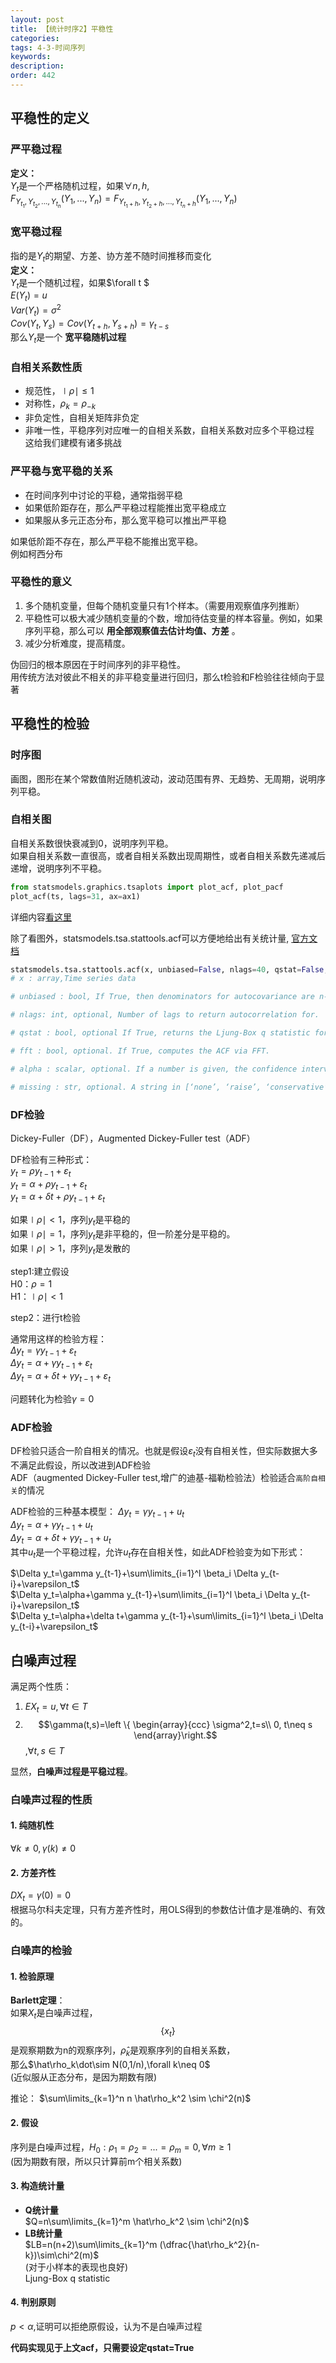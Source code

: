 ```yaml
---
layout: post
title: 【统计时序2】平稳性
categories:
tags: 4-3-时间序列
keywords:
description:
order: 442
---
```


## 平稳性的定义

### 严平稳过程

**定义：**  
${Y_t}$是一个严格随机过程，如果$\forall n,h,$  
$F_{Y_{t_1},Y_{t_2},...,Y_{t_n}}(Y_1,...,Y_n)=F_{Y_{t_1+h},Y_{t_2+h},...,Y_{t_n+h}}(Y_1,...,Y_n)$  

### 宽平稳过程

指的是${Y_t}$的期望、方差、协方差不随时间推移而变化  
**定义：**  
${Y_t}$是一个随机过程，如果$\forall t $  
$E(Y_t)=u$  
$Var(Y_t)=\sigma^2$  
$Cov(Y_t,Y_s)=Cov(Y_{t+h},Y_{s+h})=\gamma_{t-s}$  
那么${Y_t}$是一个 **宽平稳随机过程**  


### 自相关系数性质
- 规范性，$\mid\rho\mid\leq1$  
- 对称性，$\rho_k=\rho_{-k}$  
- 非负定性，自相关矩阵非负定
- 非唯一性，平稳序列对应唯一的自相关系数，自相关系数对应多个平稳过程  
这给我们建模有诸多挑战


### 严平稳与宽平稳的关系
- 在时间序列中讨论的平稳，通常指弱平稳  
- 如果低阶距存在，那么严平稳过程能推出宽平稳成立  
- 如果服从多元正态分布，那么宽平稳可以推出严平稳


如果低阶距不存在，那么严平稳不能推出宽平稳。  
例如柯西分布  


### 平稳性的意义
1. 多个随机变量，但每个随机变量只有1个样本。（需要用观察值序列推断）
2. 平稳性可以极大减少随机变量的个数，增加待估变量的样本容量。例如，如果序列平稳，那么可以 **用全部观察值去估计均值、方差** 。
3. 减少分析难度，提高精度。  


伪回归的根本原因在于时间序列的非平稳性。  
用传统方法对彼此不相关的非平稳变量进行回归，那么t检验和F检验往往倾向于显著  

## 平稳性的检验
### 时序图
画图，图形在某个常数值附近随机波动，波动范围有界、无趋势、无周期，说明序列平稳。
### 自相关图
自相关系数很快衰减到0，说明序列平稳。  
如果自相关系数一直很高，或者自相关系数出现周期性，或者自相关系数先递减后递增，说明序列不平稳。  

```py
from statsmodels.graphics.tsaplots import plot_acf, plot_pacf
plot_acf(ts, lags=31, ax=ax1)
```
详细内容[看这里](https://www.guofei.site/StatisticsBlog/arma.html)


除了看图外，statsmodels.tsa.stattools.acf可以方便地给出有关统计量, [官方文档](http://www.statsmodels.org/stable/generated/statsmodels.tsa.stattools.acf.html)  
```py
statsmodels.tsa.stattools.acf(x, unbiased=False, nlags=40, qstat=False, fft=False, alpha=None, missing='none')[source]
# x : array,Time series data

# unbiased : bool, If True, then denominators for autocovariance are n-k, otherwise n

# nlags: int, optional, Number of lags to return autocorrelation for.

# qstat : bool, optional If True, returns the Ljung-Box q statistic for each autocorrelation coefficient. See q_stat for more information.

# fft : bool, optional. If True, computes the ACF via FFT.

# alpha : scalar, optional. If a number is given, the confidence intervals for the given level are returned.

# missing : str, optional. A string in [‘none’, ‘raise’, ‘conservative’, ‘drop’] specifying how the NaNs are to be treated.
```

### DF检验
Dickey-Fuller（DF），Augmented Dickey-Fuller test（ADF）  

DF检验有三种形式：  
$y_t=\rho y_{t-1}+\varepsilon_t$  
$y_t=\alpha+\rho y_{t-1}+\varepsilon_t$  
$y_t=\alpha+\delta t+\rho y_{t-1}+\varepsilon_t$  

如果$\mid \rho \mid<1$，序列$y_t$是平稳的  
如果$\mid \rho \mid=1$，序列$y_t$是非平稳的，但一阶差分是平稳的。  
如果$\mid \rho \mid>1$，序列$y_t$是发散的  

step1:建立假设  
H0：$\rho =1$  
H1：$\mid \rho \mid<1$  

step2：进行t检验  


通常用这样的检验方程：  
$\Delta y_t=\gamma y_{t-1}+\varepsilon_t$  
$\Delta y_t=\alpha+\gamma y_{t-1}+\varepsilon_t$  
$\Delta y_t=\alpha+\delta t+\gamma y_{t-1}+\varepsilon_t$  

问题转化为检验$\gamma=0$  

### ADF检验
DF检验只适合一阶自相关的情况。也就是假设$\varepsilon_t$没有自相关性，但实际数据大多不满足此假设，所以改进到ADF检验  
ADF（augmented Dickey-Fuller test,增广的迪基-福勒检验法）检验适合`高阶自相关`的情况  


ADF检验的三种基本模型：
$\Delta y_t=\gamma y_{t-1}+u_t$  
$\Delta y_t=\alpha+\gamma y_{t-1}+u_t$  
$\Delta y_t=\alpha+\delta t+\gamma y_{t-1}+u_t$  
其中$u_t$是一个平稳过程，允许$u_t$存在自相关性，如此ADF检验变为如下形式：


$\Delta y_t=\gamma y_{t-1}+\sum\limits_{i=1}^l \beta_i \Delta y_{t-i}+\varepsilon_t$  
$\Delta y_t=\alpha+\gamma y_{t-1}+\sum\limits_{i=1}^l \beta_i \Delta y_{t-i}+\varepsilon_t$  
$\Delta y_t=\alpha+\delta t+\gamma y_{t-1}+\sum\limits_{i=1}^l \beta_i \Delta y_{t-i}+\varepsilon_t$  


## 白噪声过程
满足两个性质：  
1. $EX_t=u,\forall t\in T$  
2. $$\gamma(t,s)=\left \{ \begin{array}{ccc} \sigma^2,t=s\\ 0, t\neq s \end{array}\right.$$,$\forall t,s \in T$


显然，**白噪声过程是平稳过程**。  

### 白噪声过程的性质

#### 1. 纯随机性
$\forall k\neq 0,\gamma(k)\neq 0$
#### 2. 方差齐性
$DX_t=\gamma(0)=0$  
根据马尔科夫定理，只有方差齐性时，用OLS得到的参数估计值才是准确的、有效的。  
### 白噪声的检验


#### 1. 检验原理
**Barlett定理**：  
如果$X_t$是白噪声过程，$$\{ x_t \}$$是观察期数为n的观察序列，$\hat\rho_k$是观察序列的自相关系数，  
那么$\hat\rho_k\dot\sim N(0,1/n),\forall k\neq 0$  
(近似服从正态分布，是因为期数有限)


推论：  $\sum\limits_{k=1}^n n \hat\rho_k^2 \sim \chi^2(n)$  


#### 2. 假设
序列是白噪声过程，$H_0: \rho_1=\rho_2=...=\rho_m=0,\forall m\geq 1$  
(因为期数有限，所以只计算前m个相关系数)  
#### 3. 构造统计量
- **Q统计量**  
$Q=n\sum\limits_{k=1}^m \hat\rho_k^2 \sim \chi^2(n)$  
- **LB统计量**  
$LB=n(n+2)\sum\limits_{k=1}^m (\dfrac{\hat\rho_k^2}{n-k})\sim\chi^2(m)$  
(对于小样本的表现也良好)  
Ljung-Box q statistic


#### 4. 判别原则
$p<\alpha$,证明可以拒绝原假设，认为不是白噪声过程

**代码实现见于上文acf，只需要设定qstat=True**
